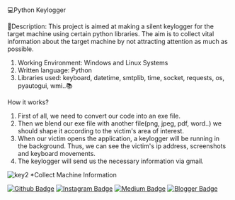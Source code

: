 💻Python Keylogger


💬Description: This project is aimed at making a silent keylogger for the target machine using certain python libraries.
The aim is to collect vital information about the target machine by not attracting attention as much as possible.

1) Working Environment: Windows and Linux Systems
2) Written language: Python
3) Libraries used: keyboard, datetime, smtplib, time, socket, requests, os, pyautogui, wmi..📚

How it works?
1) First of all, we need to convert our code into an exe file.
2) Then we blend our exe file with another file(png, jpeg, pdf, word..) we should shape it according to the victim's area of interest.
3) When our victim opens the application, a keylogger will be running in the background. Thus, we can see the victim's ip address, screenshots and keyboard movements.
4) The keylogger will send us the necessary information via gmail.
   

![key2](https://github.com/user-attachments/assets/caad8b08-a9fd-49a6-887e-1109872e7be8)
*Collect Machine Information
   
[![Github Badge](https://img.shields.io/badge/-Github-000?style=quare&labelColor=000&logo=Github&logoColor=white&link=link)](https://github.com/kaniwalat/) 
[![Instagram Badge](https://img.shields.io/badge/-Instagram-C13584?style=flat-quare&labelColor=C13584&logo=instagram&logoColor=white&link=link)](https://www.instagram.com/kaniwalat?igsh=MXNxb2c5dDhqNjAyZg==)
[![Medium Badge](https://img.shields.io/badge/-Medium-757575?style=flat-quare&labelColor=757575&logo=Medium&logoColor=white&link=link)](link) 
[![Blogger Badge](https://img.shields.io/badge/-Blogger-FF9800?style=flat-quare&labelColor=FF9800&logo=Blogger&logoColor=white&link=link)](link)
